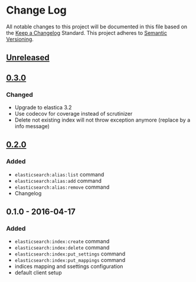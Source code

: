 # Change Log
All notable changes to this project will be documented in this file based on the [Keep a Changelog](http://keepachangelog.com/) Standard.
This project adheres to [Semantic Versioning](http://semver.org/).

## [Unreleased](https://github.com/gbprod/elastica-extra-bundle/compare/v0.3.0...HEAD)

## [0.3.0](https://github.com/gbprod/elastica-extra-bundle/compare/v0.2.0...v0.3.0)

### Changed
- Upgrade to elastica 3.2
- Use codecov for coverage instead of scrutinizer
- Delete not existing index will not throw exception anymore (replace by a info message)

## [0.2.0](https://github.com/gbprod/elastica-extra-bundle/compare/v0.1.0...v0.2.0)

### Added
- `elasticsearch:alias:list` command
- `elasticsearch:alias:add` command
- `elasticsearch:alias:remove` command
- Changelog

## 0.1.0 - 2016-04-17

### Added
- `elasticsearch:index:create` command
- `elasticsearch:index:delete` command
- `elasticsearch:index:put_settings` command
- `elasticsearch:index:put_mappings` command
- indices mapping and ssettings configuration
- default client setup